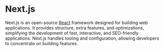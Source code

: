 # Next.js































Next.js is an open-source [React](/wiki/React (software)) framework designed for building web applications. It provides structure, extra features, and optimizations, simplifying the development of fast, interactive, and SEO-friendly applications. Next.js handles tooling and configuration, allowing developers to concentrate on building features.